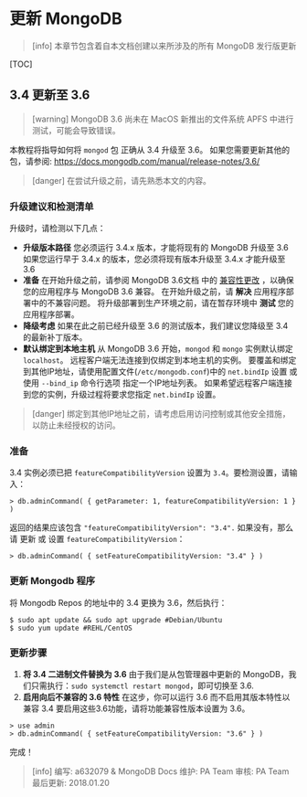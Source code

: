# 更新 MongoDB
>[info] 本章节包含着自本文档创建以来所涉及的所有 MongoDB 发行版更新

[TOC]

## 3.4 更新至 3.6
>[warning] MongoDB 3.6 尚未在 MacOS 新推出的文件系统 APFS 中进行测试，可能会导致错误。

本教程将指导如何将 `mongod` 包 正确从 3.4 升级至 3.6。
如果您需要更新其他的包，请参阅: https://docs.mongodb.com/manual/release-notes/3.6/

>[danger] 在尝试升级之前，请先熟悉本文的内容。
>
### 升级建议和检测清单
升级时，请检测以下几点：
* **升级版本路径**
您必须运行 3.4.x 版本，才能将现有的 MongoDB 升级至 3.6
如果您运行早于 3.4.x 的版本，您必须将现有版本升级至 3.4.x 才能升级至 3.6
* **准备**
在开始升级之前，请参阅 MongoDB 3.6文档 中的 [兼容性更改](https://docs.mongodb.com/manual/release-notes/3.6-compatibility/) ，以确保您的应用程序与 MongoDB 3.6 兼容。 
在开始升级之前，请 **解决** 应用程序部署中的不兼容问题。
将升级部署到生产环境之前，请在暂存环境中 **测试** 您的应用程序部署。
* **降级考虑**
如果在此之前已经升级至 3.6 的测试版本，我们建议您降级至 3.4 的最新补丁版本。
* **默认绑定到本地主机**
从 MongoDB 3.6 开始，`mongod` 和 `mongo` 实例默认绑定 `localhost`。 远程客户端无法连接到仅绑定到本地主机的实例。 要覆盖和绑定到其他IP地址，请使用配置文件(`/etc/mongodb.conf`)中的 `net.bindIp` 设置 或 使用 `--bind_ip` 命令行选项 指定一个IP地址列表。
如果希望远程客户端连接到您的实例，升级过程将要求您指定 `net.bindIp` 设置。

>[danger] 绑定到其他IP地址之前，请考虑启用访问控制或其他安全措施，以防止未经授权的访问。
### 准备
3.4 实例必须已把 `featureCompatibilityVersion` 设置为 `3.4`。要检测设置，请输入：
```
> db.adminCommand( { getParameter: 1, featureCompatibilityVersion: 1 } )
```
返回的结果应该包含 `"featureCompatibilityVersion": "3.4".`
如果没有，那么请 更新 或 设置 `featureCompatibilityVersion`：
```
> db.adminCommand( { setFeatureCompatibilityVersion: "3.4" } )
```
### 更新 Mongodb 程序
将 Mongodb Repos 的地址中的 3.4 更换为 3.6，然后执行：
```
$ sudo apt update && sudo apt upgrade #Debian/Ubuntu
$ sudo yum update #REHL/CentOS
```
### 更新步骤
1. **将 3.4 二进制文件替换为 3.6**
由于我们是从包管理器中更新的 MongoDB，我们只需执行：`sudo systemctl restart mongod`，即可切换至 3.6.
2. **启用向后不兼容的 3.6 特性**
在这步，你可以运行 3.6 而不启用其版本特性以兼容 3.4
要启用这些3.6功能，请将功能兼容性版本设置为 3.6。
```
> use admin
> db.adminCommand( { setFeatureCompatibilityVersion: "3.6" } )
```
完成！

>[info] 编写: a632079 & MongoDB Docs
维护: PA Team
审核: PA Team
最后更新: 2018.01.20
